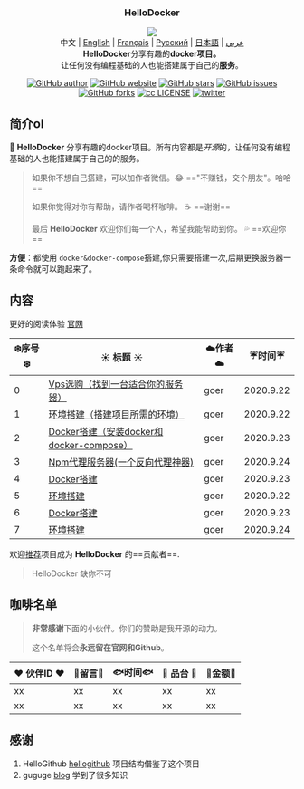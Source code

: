 <h3 align="center">
    HelloDocker
</h3>

<p align="center">
  <img src="https://lypro.gggggu.com/i/2022/09/21/632aa69e504d3.png"/>
  <br>中文 | <a href="README_en.md">English</a> | <a href="README_fr.md">Français</a> | <a href="README_ru.md">Русский</a> | <a href="README_jp.md">日本語</a> | <a href="README_ar.md">عربي</a>
  <br><strong>HelloDocker</strong>分享有趣的<b>docker项目。</b><br>让任何没有编程基础的人也能搭建属于自己的<b>服务</b>。
</p>

<p align="center">
  <a href="https://github.com/vgoer/HelloDocker"><img src="https://img.shields.io/badge/作者-goer-orange" alt="GitHub author"></a>
    <a href="https://github.com/vgoer/HelloDocker"><img src="https://img.shields.io/badge/%E5%AE%98%E7%BD%91-halo-yellowgreen" alt="GitHub website"></a>
  <a href="https://github.com/vgoer/HelloDocker"><img src="https://img.shields.io/github/stars/vgoer/HelloDocker?style=plastic&logo=appveyor" alt="GitHub stars"></a>
  <a href="https://github.com/vgoer/HelloDocker/issues"><img src="https://img.shields.io/github/issues/vgoer/HelloDocker" alt="GitHub issues"></a>
  <a href="https://img.shields.io/github/forks"><img src="https://img.shields.io/github/forks/vgoer/HelloDocker" alt="GitHub forks"></a>
    <a href="https://github.com/vgoer/HelloDocker/blob/master/LICENSE"><img src="https://img.shields.io/github/license/vgoer/HelloDocker" alt="cc LICENSE"></a>
        <a href="https://twitter.com/GoerJack?style=social&logo=appveyor"><img src="https://img.shields.io/twitter/url?url=https%3A%2F%2Fgithub.com%2Fvgoer%2FHelloDocker%2F
" alt="twitter"></a>
</p>

## 简介ol

:jack_o_lantern: **HelloDocker** 分享有趣的docker项目。所有内容都是<i>开源</i>的，让任何没有编程基础的人也能搭建属于自己的的服务。   

>  如果你不想自己搭建，可以加作者微信。:joy:   =="不赚钱，交个朋友"。哈哈== 
> 
>  如果你觉得对你有帮助，请作者喝杯咖啡。 :coffee:   ==谢谢==
>
>  最后 **HelloDocker** 欢迎你们每一个人，希望我能帮助到你。  :sweat_drops:   ==欢迎你==

**方便**：都使用 `docker&docker-compose`搭建,你只需要搭建一次,后期更换服务器一条命令就可以跑起来了。



## 内容
更好的阅读体验 [官网](https://halo.gggggu.com/)


| :snowflake:序号 :snowflake: | :sunny: 标题 :sunny: | :cloud:作者:cloud: | :umbrella:时间:umbrella: |
| ------ | ------- | ----- | ------------ |
| 0 | [Vps选购（找到一台适合你的服务器）](./project/000.Vps选购.md) | goer | 2020.9.22 |
| 1                           | [环境搭建（搭建项目所需的环境）](./project/001.基础环境.md) | goer               | 2020.9.22                |
| 2                           | [Docker搭建（安装docker和docker-compose）](./project/002.Docker搭建.md) | goer               | 2020.9.23                |
| 3 | [Npm代理服务器(一个反向代理神器)](./project/003.Npm代理服务器.md) | goer | 2020.9.24 |
| 4 | [Docker搭建](./project/002.Docker搭建.md) | goer | 2020.9.23 |
| 5 | [环境搭建](./project/001.基础环境.md) | goer | 2020.9.22 |
| 6 | [Docker搭建](./project/002.Docker搭建.md) | goer | 2020.9.23 |
| 7 | [环境搭建](./project/001.基础环境.md) | goer | 2020.9.24 |

欢迎[推荐](https://github.com/vgoer/HelloDocker/issues/new)项目成为 **HelloDocker** 的==贡献者==.

> HelloDocker 缺你不可



## 咖啡名单
> **非常感谢**下面的小伙伴。你们的赞助是我开源的动力。
>
> 这个名单将会**永远留在官网和Github**。


|  :heart: 伙伴ID  :heart: | :tiger:留言:tiger: | :fish:时间:fish: | :flags: 品台 :flags: | :ghost:金额:ghost: | 
| ------- | ----- | ------------ | ------ | ------ |
| xx | xx | xx | xx  |  xx |
| xx | xx | xx | xx  |  xx |



## 感谢

1. HelloGithub [hellogithub](https://hellogithub.com/) 项目结构借鉴了这个项目
2. guguge [blog](https://blog.laoda.de/)  学到了很多知识